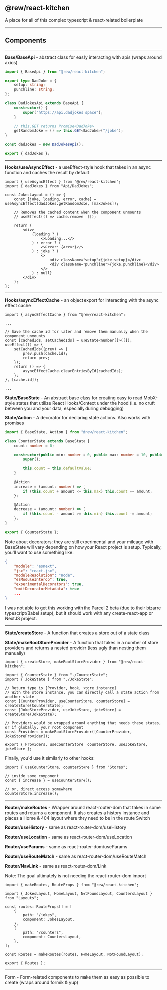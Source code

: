 ## @rew/react-kitchen

A place for all of this complex typescript & react-related boilerplate

---

## Components

---

**Base/BaseApi** - abstract class for easily interacting with apis (wraps around axios)

```ts
import { BaseApi } from "@rew/react-kitchen";

export type DadJoke = {
	setup: string;
	punchline: string;
};

class DadJokesApi extends BaseApi {
	constructor() {
		super("https://api.dadjokes.space");
	}

	// this.GET returns Promise<DadJoke>
	getRandomJoke = () => this.GET<DadJoke>("/joke");
}

const dadJokes = new DadJokesApi();

export { dadJokes };
```

---

**Hooks/useAsyncEffect** - a useEffect-style hook that takes in an async function and caches the result by default

```tsx
import { useAsyncEffect } from "@rew/react-kitchen";
import { dadJokes } from "Api/DadJokes";

const JokesLayout = () => {
	const [joke, loading, error, cache] = useAsyncEffect(dadJokes.getRandomJoke, [maxJokes]);

	// Removes the cached content when the component unmounts
	// useEffect(() => cache.remove, []);

	return (
		<div>
			{loading ? (
				<>Loading...</>
			) : error ? (
				<>Error: {error}</>
			) : joke ? (
				<>
					<div className="setup">{joke.setup}</div>
					<div className="punchline">{joke.punchline}</div>
				</>
			) : null}
		</div>
	);
};
```

---

**Hooks/asyncEffectCache** - an object export for interacting with the async effect cache

```tsx
import { asyncEffectCache } from "@rew/react-kitchen";

...

// Save the cache id for later and remove them manually when the component unmounts
const [cachedIds, setCachedIds] = useState<number[]>([]);
useEffect(() => {
	setCachedIds((prev) => {
		prev.push(cache.id);
		return prev;
	});
	return () => {
		asyncEffectCache.clearEntriesById(cachedIds);
	};
}, [cache.id]);

...
```

**State/BaseState** - An abstract base class for creating easy to read MobX-style states that utilize React Hooks/Context under the hood (i.e. no cruft between you and your data, especially during debugging)

**State/Action** - A decorator for declaring state actions. Also works with promises

```ts
import { BaseState, Action } from "@rew/react-kitchen";

class CounterState extends BaseState {
	count: number = 0;

	constructor(public min: number = 0, public max: number = 10, public defaultValue: number = 5) {
		super();

		this.count = this.defaultValue;
	}

	@Action
	increase = (amount: number) => {
		if (this.count + amount <= this.max) this.count += amount;
	};

	@Action
	decrease = (amount: number) => {
		if (this.count - amount >= this.min) this.count -= amount;
	};
}

export { CounterState };
```

Note about decorators: they are still experimental and your mileage with BaseState will vary depending on how your React project is setup. Typically, you'll want to use something like:

```json
{
	"module": "esnext",
	"jsx": "react-jsx",
	"moduleResolution": "node",
	"esModuleInterop": true,
	"experimentalDecorators": true,
	"emitDecoratorMetadata": true
	...
}
```

I was not able to get this working with the Parcel 2 beta (due to their bizarre typescript/Babel setup), but it should work with any create-react-app or NextJS project.

---

**State/createStore** - A function that creates a store out of a state class

**State/makeRootStoreProvider** - A function that takes in a number of store providers and returns a nested provider (less ugly than nesting them manually)

```tsx
import { createStore, makeRootStoreProvider } from "@rew/react-kitchen";

import { CounterState } from "./CounterState";
import { JokeState } from "./JokeState";

// Return type is [Provider, hook, store instance]
// With the store instance, you can directly call a state action from another state
const [CounterProvider, useCounterStore, counterStore] = createStore(CounterState);
const [JokeStoreProvider, useJokeStore, jokeStore] = createStore(JokeState);

// Providers would be wrapped around anything that needs these states, or if globally, your root component
const Providers = makeRootStoreProvider([CounterProvider, JokeStoreProvider]);

export { Providers, useCounterStore, counterStore, useJokeStore, jokeStore };
```

Finally, you'd use it similarly to other hooks:

```tsx
import { useCounterStore, counterStore } from "Stores";

// inside some component
const { increase } = useCounterStore();

// or, direct access somewhere
counterStore.increase();
```

---

**Router/makeRoutes** - Wrapper around react-router-dom that takes in some routes and returns a component. It also creates a history instance and places a Home & 404 layout where they need to be in the route Switch

**Router/useHistory** - same as react-router-dom/useHistory

**Router/useLocation** - same as react-router-dom/useLocation

**Router/useParams** - same as react-router-dom/useParams

**Router/useRouteMatch** - same as react-router-dom/useRouteMatch

**Router/NavLink** - same as react-router-dom/Link

Note: The goal ultimately is not needing the react-router-dom import

```tsx
import { makeRoutes, RouteProps } from "@rew/react-kitchen";

import { JokesLayout, HomeLayout, NotFoundLayout, CountersLayout } from "Layouts";

const routes: RouteProps[] = [
	{
		path: "/jokes",
		component: JokesLayout,
	},
	{
		path: "/counters",
		component: CountersLayout,
	},
];

const Routes = makeRoutes(routes, HomeLayout, NotFoundLayout);

export { Routes };
```

---

Form - Form-related components to make them as easy as possible to create (wraps around formik & yup)
